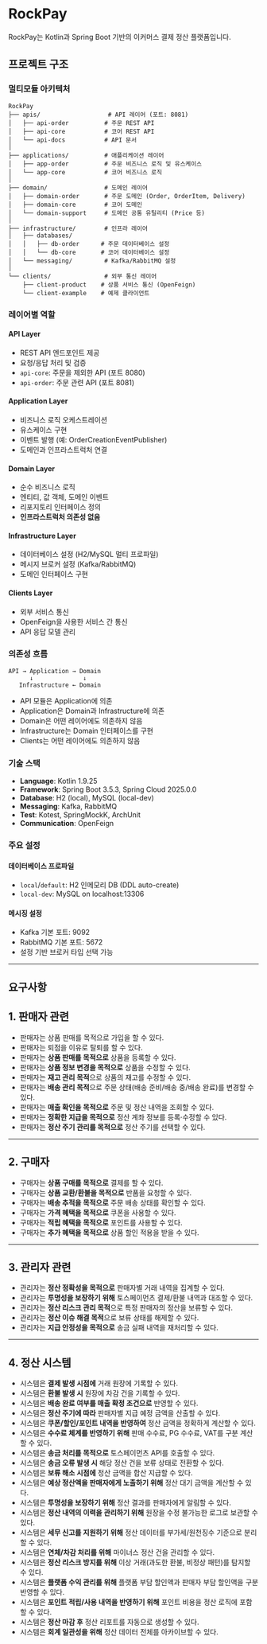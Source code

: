 # RockPay

RockPay는 Kotlin과 Spring Boot 기반의 이커머스 결제 정산 플랫폼입니다.

## 프로젝트 구조

### 멀티모듈 아키텍처

```
RockPay
├── apis/                   # API 레이어 (포트: 8081)
│   ├── api-order          # 주문 REST API
│   ├── api-core           # 코어 REST API
│   └── api-docs           # API 문서
│
├── applications/          # 애플리케이션 레이어
│   ├── app-order          # 주문 비즈니스 로직 및 유스케이스
│   └── app-core           # 코어 비즈니스 로직
│
├── domain/                # 도메인 레이어
│   ├── domain-order       # 주문 도메인 (Order, OrderItem, Delivery)
│   ├── domain-core        # 코어 도메인
│   └── domain-support     # 도메인 공통 유틸리티 (Price 등)
│
├── infrastructure/        # 인프라 레이어
│   ├── databases/
│   │   ├── db-order      # 주문 데이터베이스 설정
│   │   └── db-core       # 코어 데이터베이스 설정
│   └── messaging/         # Kafka/RabbitMQ 설정
│
└── clients/               # 외부 통신 레이어
    ├── client-product    # 상품 서비스 통신 (OpenFeign)
    └── client-example    # 예제 클라이언트
```

### 레이어별 역할

#### API Layer
- REST API 엔드포인트 제공
- 요청/응답 처리 및 검증
- `api-core`: 주문을 제외한 API (포트 8080)
- `api-order`: 주문 관련 API (포트 8081)

#### Application Layer
- 비즈니스 로직 오케스트레이션
- 유스케이스 구현
- 이벤트 발행 (예: OrderCreationEventPublisher)
- 도메인과 인프라스트럭처 연결

#### Domain Layer
- 순수 비즈니스 로직
- 엔티티, 값 객체, 도메인 이벤트
- 리포지토리 인터페이스 정의
- **인프라스트럭처 의존성 없음**

#### Infrastructure Layer
- 데이터베이스 설정 (H2/MySQL 멀티 프로파일)
- 메시지 브로커 설정 (Kafka/RabbitMQ)
- 도메인 인터페이스 구현

#### Clients Layer
- 외부 서비스 통신
- OpenFeign을 사용한 서비스 간 통신
- API 응답 모델 관리

### 의존성 흐름

```
API → Application → Domain
      ↓              ↓
   Infrastructure ← Domain
```

- API 모듈은 Application에 의존
- Application은 Domain과 Infrastructure에 의존
- Domain은 어떤 레이어에도 의존하지 않음
- Infrastructure는 Domain 인터페이스를 구현
- Clients는 어떤 레이어에도 의존하지 않음

### 기술 스택

- **Language**: Kotlin 1.9.25
- **Framework**: Spring Boot 3.5.3, Spring Cloud 2025.0.0
- **Database**: H2 (local), MySQL (local-dev)
- **Messaging**: Kafka, RabbitMQ
- **Test**: Kotest, SpringMockK, ArchUnit
- **Communication**: OpenFeign

### 주요 설정

#### 데이터베이스 프로파일
- `local`/`default`: H2 인메모리 DB (DDL auto-create)
- `local-dev`: MySQL on localhost:13306

#### 메시징 설정
- Kafka 기본 포트: 9092
- RabbitMQ 기본 포트: 5672
- 설정 기반 브로커 타입 선택 가능

---

## 요구사항

## 1. 판매자 관련

- 판매자는 상품 판매를 목적으로 가입을 할 수 있다.
- 판매자는 퇴점을 이유로 탈퇴를 할 수 있다.
- 판매자는 **상품 판매를 목적으로** 상품을 등록할 수 있다.
- 판매자는 **상품 정보 변경을 목적으로** 상품을 수정할 수 있다.
- 판매자는 **재고 관리 목적**으로 상품의 재고를 수정할 수 있다.
- 판매자는 **배송 관리 목적**으로 주문 상태(배송 준비/배송 중/배송 완료)를 변경할 수 있다.
- 판매자는 **매출 확인을 목적으로** 주문 및 정산 내역을 조회할 수 있다.
- 판매자는 **정확한 지급을 목적으로** 정산 계좌 정보를 등록·수정할 수 있다.
- 판매자는 **정산 주기 관리를 목적으로** 정산 주기를 선택할 수 있다.

---

## 2. 구매자

- 구매자는 **상품 구매를 목적으로** 결제를 할 수 있다.
- 구매자는 **상품 교환/환불을 목적으로** 반품을 요청할 수 있다.
- 구매자는 **배송 추적을 목적으로** 주문 배송 상태를 확인할 수 있다.
- 구매자는 **가격 혜택을 목적으로** 쿠폰을 사용할 수 있다.
- 구매자는 **적립 혜택을 목적으로** 포인트를 사용할 수 있다.
- 구매자는 **추가 혜택을 목적으로** 상품 할인 적용을 받을 수 있다.

---

## 3. 관리자 관련

- 관리자는 **정산 정확성을 목적으로** 판매자별 거래 내역을 집계할 수 있다.
- 관리자는 **투명성을 보장하기 위해** 토스페이먼츠 결제/환불 내역과 대조할 수 있다.
- 관리자는 **정산 리스크 관리 목적**으로 특정 판매자의 정산을 보류할 수 있다.
- 관리자는 **정산 이슈 해결 목적**으로 보류 상태를 해제할 수 있다.
- 관리자는 **지급 안정성을 목적으로** 송금 실패 내역을 재처리할 수 있다.

---

## 4. 정산 시스템

- 시스템은 **결제 발생 시점에** 거래 원장에 기록할 수 있다.
- 시스템은 **환불 발생 시** 원장에 차감 건을 기록할 수 있다.
- 시스템은 **배송 완료 여부를 매출 확정 조건으로** 반영할 수 있다.
- 시스템은 **정산 주기에 따라** 판매자별 지급 예정 금액을 산출할 수 있다.
- 시스템은 **쿠폰/할인/포인트 내역을 반영하여** 정산 금액을 정확하게 계산할 수 있다.
- 시스템은 **수수료 체계를 반영하기 위해** 판매 수수료, PG 수수료, VAT를 구분 계산할 수 있다.
- 시스템은 **송금 처리를 목적으로** 토스페이먼츠 API를 호출할 수 있다.
- 시스템은 **송금 오류 발생 시** 해당 정산 건을 보류 상태로 전환할 수 있다.
- 시스템은 **보류 해소 시점에** 정산 금액을 합산 지급할 수 있다.
- 시스템은 **예상 정산액을 판매자에게 노출하기 위해** 정산 대기 금액을 계산할 수 있다.
- 시스템은 **투명성을 보장하기 위해** 정산 결과를 판매자에게 알림할 수 있다.
- 시스템은 **정산 내역의 이력을 관리하기 위해** 원장을 수정 불가능한 로그로 보관할 수 있다.
- 시스템은 **세무 신고를 지원하기 위해** 정산 데이터를 부가세/원천징수 기준으로 분리할 수 있다.
- 시스템은 **연체/차감 처리를 위해** 마이너스 정산 건을 관리할 수 있다.
- 시스템은 **정산 리스크 방지를 위해** 이상 거래(과도한 환불, 비정상 패턴)를 탐지할 수 있다.
- 시스템은 **플랫폼 수익 관리를 위해** 플랫폼 부담 할인액과 판매자 부담 할인액을 구분 반영할 수 있다.
- 시스템은 **포인트 적립/사용 내역을 반영하기 위해** 포인트 비용을 정산 로직에 포함할 수 있다.
- 시스템은 **정산 마감 후** 정산 리포트를 자동으로 생성할 수 있다.
- 시스템은 **회계 일관성을 위해** 정산 데이터 전체를 아카이브할 수 있다.